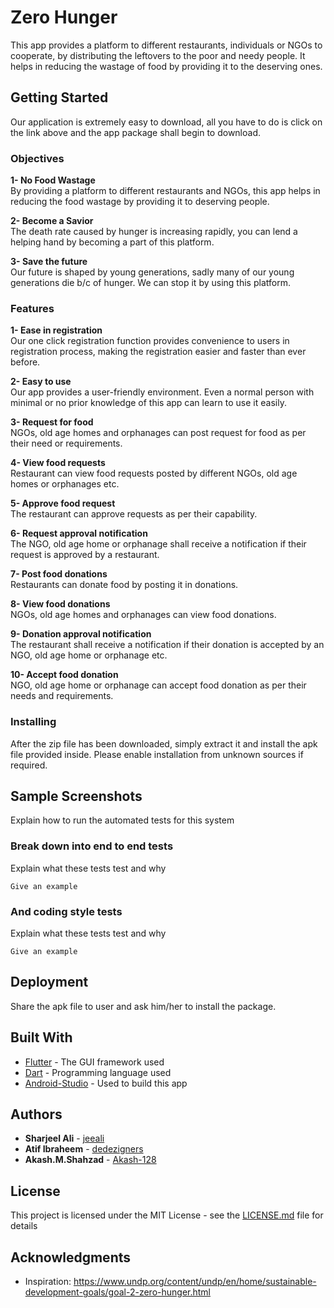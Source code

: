 # Zero Hunger

This app provides a platform to different restaurants, individuals or NGOs to cooperate, by distributing the leftovers to the poor and needy people. It helps in reducing the wastage of food by providing it to the deserving ones.

## Getting Started

Our application is extremely easy to download, all you have to do is click on the link above and the app package shall begin to download.

### Objectives

**1-	No Food Wastage**
<br>By providing a platform to different restaurants and NGOs, this app helps in reducing the food wastage by providing it to deserving people.

**2-	Become a Savior**
<br>The death rate caused by hunger is increasing rapidly, you can lend a helping hand by becoming a part of this platform.

**3-	Save the future**
<br>Our future is shaped by young generations, sadly many of our young generations die b/c of hunger. We can stop it by using this platform.

### Features

**1-	Ease in registration**
<br>Our one click registration function provides convenience to users in registration process, making the registration easier and faster than ever before.

**2-	Easy to use**
<br>Our app provides a user-friendly environment. Even a normal person with minimal or no prior knowledge of this app can learn to use it easily.

**3-	Request for food**
<br>NGOs, old age homes and orphanages can post request for food as per their need or requirements.

**4-	View food requests**
<br>Restaurant can view food requests posted by different NGOs, old age homes or orphanages etc.

**5-	Approve food request**
<br>The restaurant can approve requests as per their capability.

**6-	Request approval notification**
<br>The NGO, old age home or orphanage shall receive a notification if their request is approved by a restaurant.

**7-	Post food donations**
<br>Restaurants can donate food by posting it in donations.

**8-	View food donations**
<br>NGOs, old age homes and orphanages can view food donations.

**9-	Donation approval notification**
<br>The restaurant shall receive a notification if their donation is accepted by an NGO, old age home or orphanage etc.

**10-	Accept food donation**
<br>NGO, old age home or orphanage can accept food donation as per their needs and requirements.

### Installing

After the zip file has been downloaded, simply extract it and install the apk file provided inside.
Please enable installation from unknown sources if required.

## Sample Screenshots

Explain how to run the automated tests for this system

### Break down into end to end tests

Explain what these tests test and why

```
Give an example
```

### And coding style tests

Explain what these tests test and why

```
Give an example
```

## Deployment

Share the apk file to user and ask him/her to install the package.

## Built With

* [Flutter](https://flutter.dev/) - The GUI framework used
* [Dart](https://dart.dev/) - Programming language used
* [Android-Studio](https://developer.android.com/studio) - Used to build this app

## Authors

* **Sharjeel Ali** - [jeeali](https://github.com/jeeali)
* **Atif Ibraheem** - [dedezigners](https://github.com/dedezigners)
* **Akash.M.Shahzad** - [Akash-128](https://github.com/Akash-128)

## License

This project is licensed under the MIT License - see the [LICENSE.md](LICENSE.md) file for details

## Acknowledgments

* Inspiration: https://www.undp.org/content/undp/en/home/sustainable-development-goals/goal-2-zero-hunger.html

